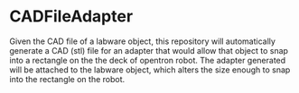 # CADFileAdapter

Given the CAD file of a labware object, this repository will automatically generate a CAD (stl) file for an adapter that would allow that object to snap into a rectangle on the the deck of opentron robot. The adapter generated will be attached to the labware object, which alters the size enough to snap into the rectangle on the robot.